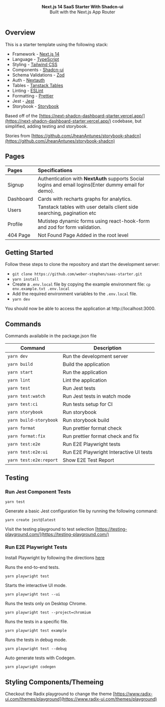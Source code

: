 <div align="center"><strong>Next.js 14 SaaS Starter With Shadcn-ui</strong></div>
<div align="center">Built with the Next.js App Router</div>
<br />
<div align="center">
<span>
</div>

## Overview

This is a starter template using the following stack:

- Framework - [Next.js 14](https://nextjs.org/14)
- Language - [TypeScript](https://www.typescriptlang.org)
- Styling - [Tailwind CSS](https://tailwindcss.com)
- Components - [Shadcn-ui](https://ui.shadcn.com)
- Schema Validations - [Zod](https://zod.dev)
- Auth - [Nextauth](https://next-auth.js.org)
- Tables - [Tanstack Tables](https://tanstack.com/table/)
- Linting - [ESLint](https://eslint.org)
- Formatting - [Prettier](https://prettier.io)
- Jest - [Jest](https://jestjs.io/)
- Storybook - [Storybook](https://storybook.js.org/)

Based off of the [https://next-shadcn-dashboard-starter.vercel.app/](https://next-shadcn-dashboard-starter.vercel.app/) codebase, but simplified, adding testing and storybook.

Stories from [https://github.com/JheanAntunes/storybook-shadcn](https://github.com/JheanAntunes/storybook-shadcn)

## Pages

| Pages                                                                             | Specifications                                                                                        |
| :-------------------------------------------------------------------------------- | :---------------------------------------------------------------------------------------------------- |
| Signup                       | Authentication with **NextAuth** supports Social logins and email logins(Enter dummy email for demo). |
| Dashboard           | Cards with recharts graphs for analytics.                                                             |
| Users          | Tanstack tables with user details client side searching, pagination etc                               |
| Profile     | Mutistep dynamic forms using react-hook-form and zod for form validation.                             |
| 404 Page  | Not Found Page Added in the root level                                                                |
                         

## Getting Started

Follow these steps to clone the repository and start the development server:

- `git clone https://github.com/weber-stephen/saas-starter.git`
- `yarn install`
- Create a `.env.local` file by copying the example environment file:
  `cp env.example.txt .env.local`
- Add the required environment variables to the `.env.local` file.
- `yarn dev`

You should now be able to access the application at http://localhost:3000.

## Commands
Commands availabile in the package.json file

| Command              | Description                             |
|----------------------|-----------------------------------------|
| `yarn dev`             | Run the development server              |
| `yarn build`           | Build the application                   |
| `yarn start`           | Run the application                     |
| `yarn lint`            | Lint the application                    |
| `yarn test`            | Run Jest tests                          |
| `yarn test:watch`      | Run Jest tests in watch mode            |
| `yarn test:ci`         | Run tests setup for CI                  |
| `yarn storybook`       | Run storybook                           |
| `yarn build-storybook` | Run storybook build                     |
| `yarn format`          | Run prettier format check               |
| `yarn format:fix`      | Run prettier format check and fix       |
| `yarn test:e2e`        | Run E2E Playwright tests                |
| `yarn test:e2e:ui`     | Run E2E Playwright Interactive UI tests |
| `yarn test:e2e:report` | Show E2E Test Report                    |

## Testing

### Run Jest Component Tests
```
yarn test
```

Generate a basic Jest configuration file by running the following command:

```
yarn create jest@latest
```

Visit the testing playground to test selection
[https://testing-playground.com/](https://testing-playground.com/)

### Run E2E Playwright Tests

Install Playwright by following the directions [here](https://playwright.dev/)

Runs the end-to-end tests.
```
yarn playwright test
```

Starts the interactive UI mode.
```
yarn playwright test --ui
```

Runs the tests only on Desktop Chrome.
```
yarn playwright test --project=chromium
```

Runs the tests in a specific file.
```
yarn playwright test example
```

Runs the tests in debug mode.
```
yarn playwright test --debug
```

Auto generate tests with Codegen.
```
yarn playwright codegen
```

## Styling Components/Themeing

Checkout the Radix playground to change the theme
[https://www.radix-ui.com/themes/playground](https://www.radix-ui.com/themes/playground)